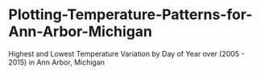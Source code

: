 # Plotting-Temperature-Patterns-for-Ann-Arbor-Michigan
Highest and Lowest Temperature Variation by Day of Year over (2005 - 2015) in Ann Arbor, Michigan
